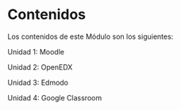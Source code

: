 
# Contenidos

Los contenidos de este Módulo son los siguientes:

Unidad 1: Moodle

Unidad 2: OpenEDX

Unidad 3: Edmodo

Unidad 4: Google Classroom

